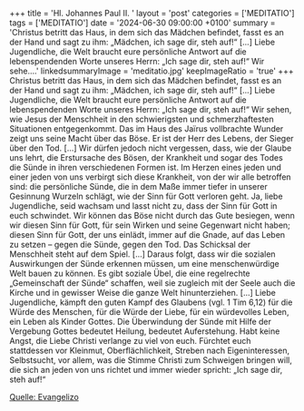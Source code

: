 +++
title = 'Hl. Johannes Paul II.  '
layout = 'post'
categories = ['MEDITATIO']
tags = ['MEDITATIO']
date = '2024-06-30 09:00:00 +0100'
summary = 'Christus betritt das Haus, in dem sich das Mädchen befindet, fasst es an der Hand und sagt zu ihm: „Mädchen, ich sage dir, steh auf!“ [...] Liebe Jugendliche, die Welt braucht eure persönliche Antwort auf die lebenspendenden Worte unseres Herrn: „Ich sage dir, steh auf!“ Wir sehe....'
linkedsummaryImage = 'meditatio.jpg'
keepImageRatio = 'true'
+++
Christus betritt das Haus, in dem sich das Mädchen befindet, fasst es an der Hand und sagt zu ihm: „Mädchen, ich sage dir, steh auf!“ [...] Liebe Jugendliche, die Welt braucht eure persönliche Antwort auf die lebenspendenden Worte unseres Herrn: „Ich sage dir, steh auf!“ Wir sehen, wie Jesus der Menschheit in den schwierigsten und schmerzhaftesten Situationen entgegenkommt.<!--more--> Das im Haus des Jaïrus vollbrachte Wunder zeigt uns seine Macht über das Böse. Er ist der Herr des Lebens, der Sieger über den Tod. [...]
Wir dürfen jedoch nicht vergessen, dass, wie der Glaube uns lehrt, die Erstursache des Bösen, der Krankheit und sogar des Todes die Sünde in ihren verschiedenen Formen ist. Im Herzen eines jeden und einer jeden von uns verbirgt sich diese Krankheit, von der wir alle betroffen sind: die persönliche Sünde, die in dem Maße immer tiefer in unserer Gesinnung Wurzeln schlägt, wie der Sinn für Gott verloren geht. Ja, liebe Jugendliche, seid wachsam und lasst nicht zu, dass der Sinn für Gott in euch schwindet. Wir können das Böse nicht durch das Gute besiegen, wenn wir diesen Sinn für Gott, für sein Wirken und seine Gegenwart nicht haben; diesen Sinn für Gott, der uns einlädt, immer auf die Gnade, auf das Leben zu setzen – gegen die Sünde, gegen den Tod. Das Schicksal der Menschheit steht auf dem Spiel. [...]
Daraus folgt, dass wir die sozialen Auswirkungen der Sünde erkennen müssen, um eine menschenwürdige Welt bauen zu können. Es gibt soziale Übel, die eine regelrechte „Gemeinschaft der Sünde“ schaffen, weil sie zugleich mit der Seele auch die Kirche und in gewisser Weise die ganze Welt hinunterziehen. [...] Liebe Jugendliche, kämpft den guten Kampf des Glaubens (vgl. 1 Tim 6,12) für die Würde des Menschen, für die Würde der Liebe, für ein würdevolles Leben, ein Leben als Kinder Gottes. Die Überwindung der Sünde mit Hilfe der Vergebung Gottes bedeutet Heilung, bedeutet Auferstehung. Habt keine Angst, die Liebe Christi verlange zu viel von euch. Fürchtet euch stattdessen vor Kleinmut, Oberflächlichkeit, Streben nach Eigeninteressen, Selbstsucht, vor allem, was die Stimme Christi zum Schweigen bringen will, die sich an jeden von uns richtet und immer wieder spricht: „Ich sage dir, steh auf!“


[Quelle: Evangelizo](https://evangeliumtagfuertag.org/DE/gospel)
